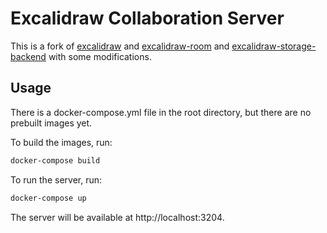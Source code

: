 # Excalidraw Collaboration Server

This is a fork of [excalidraw](https://github.com/excalidraw/excalidraw) and [excalidraw-room](https://github.com/excalidraw/excalidraw-room) and [excalidraw-storage-backend](https://gitlab.com/kiliandeca/excalidraw-storage-backend) with some modifications.

## Usage

There is a docker-compose.yml file in the root directory, but there are no prebuilt images yet.

To build the images, run:

```bash
docker-compose build
```

To run the server, run:

```bash
docker-compose up
```

The server will be available at http://localhost:3204.

